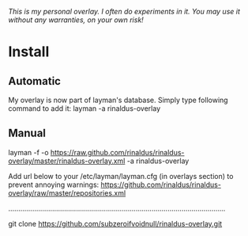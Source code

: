 *This is my personal overlay. I often do experiments in it. You may use it without any warranties, on your own risk!*

# Install

## Automatic

My overlay is now part of layman's database. Simply type following command to add it:
layman -a rinaldus-overlay

## Manual

layman -f -o https://raw.github.com/rinaldus/rinaldus-overlay/master/rinaldus-overlay.xml -a rinaldus-overlay

Add url below to your /etc/layman/layman.cfg (in overlays section) to prevent annoying warnings:
https://github.com/rinaldus/rinaldus-overlay/raw/master/repositories.xml

.............................................................................................................

git clone https://github.com/subzeroifvoidnull/rinaldus-overlay.git
